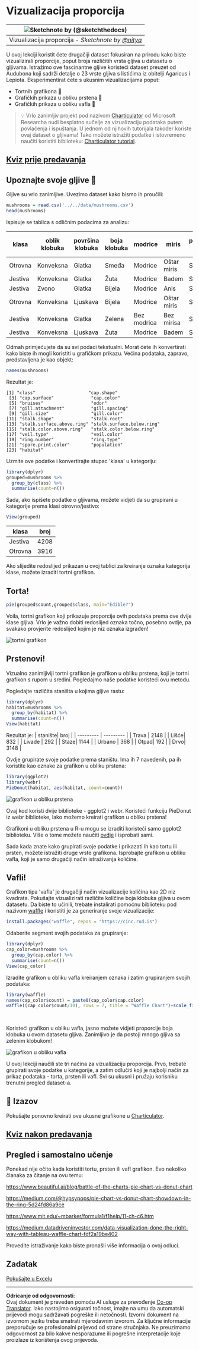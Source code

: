 <!--
CO_OP_TRANSLATOR_METADATA:
{
  "original_hash": "47028abaaafa2bcb1079702d20569066",
  "translation_date": "2025-08-30T18:40:34+00:00",
  "source_file": "3-Data-Visualization/R/11-visualization-proportions/README.md",
  "language_code": "hr"
}
-->
# Vizualizacija proporcija

|![ Sketchnote by [(@sketchthedocs)](https://sketchthedocs.dev) ](../../../sketchnotes/11-Visualizing-Proportions.png)|
|:---:|
|Vizualizacija proporcija - _Sketchnote by [@nitya](https://twitter.com/nitya)_ |

U ovoj lekciji koristit ćete drugačiji dataset fokusiran na prirodu kako biste vizualizirali proporcije, poput broja različitih vrsta gljiva u datasetu o gljivama. Istražimo ove fascinantne gljive koristeći dataset preuzet od Audubona koji sadrži detalje o 23 vrste gljiva s listićima iz obitelji Agaricus i Lepiota. Eksperimentirat ćete s ukusnim vizualizacijama poput:

- Tortnih grafikona 🥧
- Grafičkih prikaza u obliku prstena 🍩
- Grafičkih prikaza u obliku vafla 🧇

> 💡 Vrlo zanimljiv projekt pod nazivom [Charticulator](https://charticulator.com) od Microsoft Researcha nudi besplatno sučelje za vizualizaciju podataka putem povlačenja i ispuštanja. U jednom od njihovih tutorijala također koriste ovaj dataset o gljivama! Tako možete istražiti podatke i istovremeno naučiti koristiti biblioteku: [Charticulator tutorial](https://charticulator.com/tutorials/tutorial4.html).

## [Kviz prije predavanja](https://purple-hill-04aebfb03.1.azurestaticapps.net/quiz/20)

## Upoznajte svoje gljive 🍄

Gljive su vrlo zanimljive. Uvezimo dataset kako bismo ih proučili:

```r
mushrooms = read.csv('../../data/mushrooms.csv')
head(mushrooms)
```
Ispisuje se tablica s odličnim podacima za analizu:


| klasa     | oblik klobuka | površina klobuka | boja klobuka | modrice | miris    | pričvršćenje listića | razmak listića | veličina listića | boja listića | oblik stručka | korijen stručka | površina iznad prstena | površina ispod prstena | boja iznad prstena | boja ispod prstena | vrsta vela | boja vela | broj prstena | vrsta prstena | boja spora | populacija | stanište |
| --------- | --------- | ----------- | --------- | ------- | ------- | --------------- | ------------ | --------- | ---------- | ----------- | ---------- | ------------------------ | ------------------------ | ---------------------- | ---------------------- | --------- | ---------- | ----------- | --------- | ----------------- | ---------- | ------- |
| Otrovna | Konveksna    | Glatka      | Smeđa     | Modrice | Oštar miris | Slobodni            | Blizu        | Uski    | Crna      | Širi se   | Jednaka      | Glatka                   | Glatka                   | Bijela                  | Bijela                  | Djelomični   | Bijela      | Jedan         | Viseći   | Crna             | Raspršena  | Urbano   |
| Jestiva    | Konveksna    | Glatka      | Žuta    | Modrice | Badem  | Slobodni            | Blizu        | Široki     | Crna      | Širi se   | Klub       | Glatka                   | Glatka                   | Bijela                  | Bijela                  | Djelomični   | Bijela      | Jedan         | Viseći   | Smeđa             | Brojna   | Trava |
| Jestiva    | Zvono      | Glatka      | Bijela     | Modrice | Anis   | Slobodni            | Blizu        | Široki     | Smeđa      | Širi se   | Klub       | Glatka                   | Glatka                   | Bijela                  | Bijela                  | Djelomični   | Bijela      | Jedan         | Viseći   | Smeđa             | Brojna   | Livade |
| Otrovna | Konveksna    | Ljuskava       | Bijela     | Modrice | Oštar miris | Slobodni            | Blizu        | Uski    | Smeđa      | Širi se   | Jednaka      | Glatka                   | Glatka                   | Bijela                  | Bijela                  | Djelomični   | Bijela      | Jedan         | Viseći   | Crna             | Raspršena  | Urbano 
| Jestiva | Konveksna       |Glatka       | Zelena     | Bez modrica| Bez mirisa   |Slobodni            | Zbijeni       | Široki     | Crna      | Sužava se   | Jednaka      |  Glatka | Glatka                    | Bijela                 | Bijela                  | Djelomični    | Bijela     | Jedan         | Nestajući | Smeđa             | Obilna | Trava
|Jestiva  |  Konveksna      | Ljuskava   | Žuta         | Modrice  | Badem  | Slobodni | Blizu  |   Široki   |   Smeđa  | Širi se   |   Klub                      | Glatka                  | Glatka    | Bijela                 |  Bijela                | Djelomični      | Bijela    |  Jedan  |  Viseći | Crna   | Brojna | Trava
      
Odmah primjećujete da su svi podaci tekstualni. Morat ćete ih konvertirati kako biste ih mogli koristiti u grafičkom prikazu. Većina podataka, zapravo, predstavljena je kao objekt:

```r
names(mushrooms)
```

Rezultat je:

```output
[1] "class"                    "cap.shape"               
 [3] "cap.surface"              "cap.color"               
 [5] "bruises"                  "odor"                    
 [7] "gill.attachment"          "gill.spacing"            
 [9] "gill.size"                "gill.color"              
[11] "stalk.shape"              "stalk.root"              
[13] "stalk.surface.above.ring" "stalk.surface.below.ring"
[15] "stalk.color.above.ring"   "stalk.color.below.ring"  
[17] "veil.type"                "veil.color"              
[19] "ring.number"              "ring.type"               
[21] "spore.print.color"        "population"              
[23] "habitat"            
```
Uzmite ove podatke i konvertirajte stupac 'klasa' u kategoriju:

```r
library(dplyr)
grouped=mushrooms %>%
  group_by(class) %>%
  summarise(count=n())
```


Sada, ako ispišete podatke o gljivama, možete vidjeti da su grupirani u kategorije prema klasi otrovno/jestivo:
```r
View(grouped)
```


| klasa | broj |
| --------- | --------- |
| Jestiva | 4208 |
| Otrovna| 3916 |



Ako slijedite redoslijed prikazan u ovoj tablici za kreiranje oznaka kategorija klase, možete izraditi tortni grafikon. 

## Torta!

```r
pie(grouped$count,grouped$class, main="Edible?")
```
Voila, tortni grafikon koji prikazuje proporcije ovih podataka prema ove dvije klase gljiva. Vrlo je važno dobiti redoslijed oznaka točno, posebno ovdje, pa svakako provjerite redoslijed kojim je niz oznaka izgrađen!

![tortni grafikon](../../../../../translated_images/pie1-wb.685df063673751f4b0b82127f7a52c7f9a920192f22ae61ad28412ba9ace97bf.hr.png)

## Prstenovi!

Vizualno zanimljiviji tortni grafikon je grafikon u obliku prstena, koji je tortni grafikon s rupom u sredini. Pogledajmo naše podatke koristeći ovu metodu.

Pogledajte različita staništa u kojima gljive rastu:

```r
library(dplyr)
habitat=mushrooms %>%
  group_by(habitat) %>%
  summarise(count=n())
View(habitat)
```
Rezultat je:
| stanište| broj |
| --------- | --------- |
| Trava    | 2148 |
| Lišće| 832 |
| Livade    | 292 |
| Staze| 1144 |
| Urbano    | 368 |
| Otpad| 192 |
| Drvo| 3148 |


Ovdje grupirate svoje podatke prema staništu. Ima ih 7 navedenih, pa ih koristite kao oznake za grafikon u obliku prstena:

```r
library(ggplot2)
library(webr)
PieDonut(habitat, aes(habitat, count=count))
```

![grafikon u obliku prstena](../../../../../translated_images/donut-wb.34e6fb275da9d834c2205145e39a3de9b6878191dcdba6f7a9e85f4b520449bc.hr.png)

Ovaj kod koristi dvije biblioteke - ggplot2 i webr. Koristeći funkciju PieDonut iz webr biblioteke, lako možemo kreirati grafikon u obliku prstena!

Grafikoni u obliku prstena u R-u mogu se izraditi koristeći samo ggplot2 biblioteku. Više o tome možete naučiti [ovdje](https://www.r-graph-gallery.com/128-ring-or-donut-plot.html) i isprobati sami.

Sada kada znate kako grupirati svoje podatke i prikazati ih kao tortu ili prsten, možete istražiti druge vrste grafikona. Isprobajte grafikon u obliku vafla, koji je samo drugačiji način istraživanja količine.
## Vafli!

Grafikon tipa 'vafla' je drugačiji način vizualizacije količina kao 2D niz kvadrata. Pokušajte vizualizirati različite količine boja klobuka gljiva u ovom datasetu. Da biste to učinili, trebate instalirati pomoćnu biblioteku pod nazivom [waffle](https://cran.r-project.org/web/packages/waffle/waffle.pdf) i koristiti je za generiranje svoje vizualizacije:

```r
install.packages("waffle", repos = "https://cinc.rud.is")
```

Odaberite segment svojih podataka za grupiranje:

```r
library(dplyr)
cap_color=mushrooms %>%
  group_by(cap.color) %>%
  summarise(count=n())
View(cap_color)
```

Izradite grafikon u obliku vafla kreiranjem oznaka i zatim grupiranjem svojih podataka:

```r
library(waffle)
names(cap_color$count) = paste0(cap_color$cap.color)
waffle((cap_color$count/10), rows = 7, title = "Waffle Chart")+scale_fill_manual(values=c("brown", "#F0DC82", "#D2691E", "green", 
                                                                                     "pink", "purple", "red", "grey", 
                                                                                     "yellow","white"))
```

Koristeći grafikon u obliku vafla, jasno možete vidjeti proporcije boja klobuka u ovom datasetu gljiva. Zanimljivo je da postoji mnogo gljiva sa zelenim klobukom!

![grafikon u obliku vafla](../../../../../translated_images/waffle.aaa75c5337735a6ef32ace0ffb6506ef49e5aefe870ffd72b1bb080f4843c217.hr.png)

U ovoj lekciji naučili ste tri načina za vizualizaciju proporcija. Prvo, trebate grupirati svoje podatke u kategorije, a zatim odlučiti koji je najbolji način za prikaz podataka - torta, prsten ili vafl. Svi su ukusni i pružaju korisniku trenutni pregled dataset-a.

## 🚀 Izazov

Pokušajte ponovno kreirati ove ukusne grafikone u [Charticulator](https://charticulator.com).
## [Kviz nakon predavanja](https://purple-hill-04aebfb03.1.azurestaticapps.net/quiz/21)

## Pregled i samostalno učenje

Ponekad nije očito kada koristiti tortu, prsten ili vafl grafikon. Evo nekoliko članaka za čitanje na ovu temu:

https://www.beautiful.ai/blog/battle-of-the-charts-pie-chart-vs-donut-chart

https://medium.com/@hypsypops/pie-chart-vs-donut-chart-showdown-in-the-ring-5d24fd86a9ce

https://www.mit.edu/~mbarker/formula1/f1help/11-ch-c6.htm

https://medium.datadriveninvestor.com/data-visualization-done-the-right-way-with-tableau-waffle-chart-fdf2a19be402

Provedite istraživanje kako biste pronašli više informacija o ovoj odluci.

## Zadatak

[Pokušajte u Excelu](assignment.md)

---

**Odricanje od odgovornosti**:  
Ovaj dokument je preveden pomoću AI usluge za prevođenje [Co-op Translator](https://github.com/Azure/co-op-translator). Iako nastojimo osigurati točnost, imajte na umu da automatski prijevodi mogu sadržavati pogreške ili netočnosti. Izvorni dokument na izvornom jeziku treba smatrati mjerodavnim izvorom. Za ključne informacije preporučuje se profesionalni prijevod od strane stručnjaka. Ne preuzimamo odgovornost za bilo kakve nesporazume ili pogrešne interpretacije koje proizlaze iz korištenja ovog prijevoda.